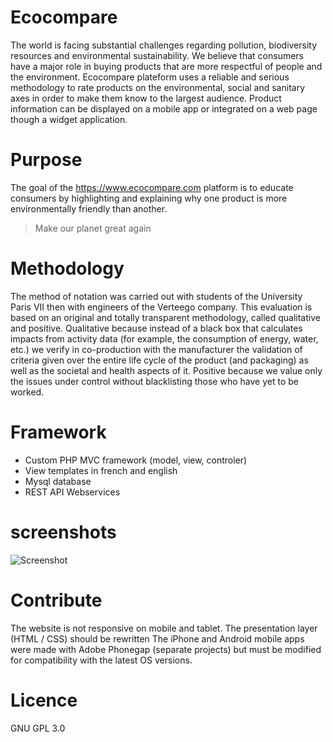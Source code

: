 # Ecocompare
The world is facing substantial challenges regarding pollution, biodiversity resources and environmental sustainability.
We believe that consumers have a major role in buying products that are more respectful of people and the environment.
Ecocompare plateform uses a reliable and serious methodology to rate products on the environmental, social and sanitary axes in order to make them know to the largest audience.
Product information can be displayed on a mobile app or integrated on a web page though a widget application.
# Purpose
The goal of the https://www.ecocompare.com platform is to educate consumers by highlighting and explaining why one product is more environmentally friendly than another.
> Make our planet great again

# Methodology
The method of notation was carried out with students of the University Paris VII then with engineers of the Verteego company. This evaluation is based on an original and totally transparent methodology, called qualitative and positive.
Qualitative because instead of a black box that calculates impacts from activity data (for example, the consumption of energy, water, etc.) we verify in co-production with the manufacturer the validation of criteria given over the entire life cycle of the product (and packaging) as well as the societal and health aspects of it.
Positive because we value only the issues under control without blacklisting those who have yet to be worked.

# Framework
* Custom PHP MVC framework (model, view, controler)
* View templates in french and english 
* Mysql database
* REST API Webservices

# screenshots
![Screenshot](https://www.ecocompare.com/screenshots/home.png "home page")

# Contribute
The website is not responsive on mobile and tablet. The presentation layer (HTML / CSS) should be rewritten
The iPhone and Android mobile apps were made with Adobe Phonegap (separate projects) but must be modified for compatibility with the latest OS versions.

# Licence
GNU GPL 3.0
